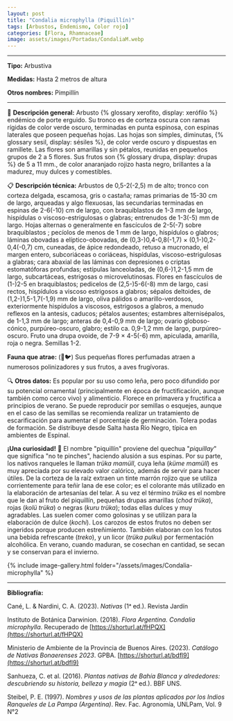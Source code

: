 ```yaml
---
layout: post
title: "Condalia microphylla (Piquillín)"
tags: [Arbustos, Endemismo, Color rojo]
categories: [Flora, Rhamnaceae]
image: assets/images/Portadas/CondaliaM.webp
---
```


***

**Tipo:** Arbustiva

**Medidas:** Hasta 2 metros de altura

**Otros nombres:** Pimpillín

***

🌱 **Descripción general:** Arbusto {% glossary xerofito, display: xerófilo %} endémico de porte erguido. Su tronco es de corteza oscura con ramas rígidas de color verde oscuro, terminadas en punta espinosa, con espinas laterales que poseen pequeñas hojas. Las hojas son simples, diminutas, {% glossary sesil, display: sésiles %}, de color verde oscuro y dispuestas en ramillete. Las flores son amarillas y sin pétalos, reunidas en pequeños grupos de 2 a 5 flores. Sus frutos son {% glossary drupa, display: drupas %} de 5 a 11 mm., de color anaranjado rojizo hasta negro, brillantes a la madurez, muy dulces y comestibles.

📋 **Descripción técnica:** Arbustos de 0,5-2(-2,5) m de alto; tronco con corteza delgada, escamosa, gris o castaña; ramas primarias de 15-30 cm de largo, arqueadas y algo flexuosas, las secundarias terminadas en espinas de 2-6(-10) cm de largo, con braquiblastos de 1-3 mm de largo, hispídulas o viscoso-estrigulosas o glabras; entrenudos de 1-3(-5) mm de largo. Hojas alternas o generalmente en fascículos de 2-5(-7) sobre braquiblastos ; pecíolos de menos de 1 mm de largo, hispídulos o glabros; láminas obovadas a elíptico-obovadas, de (0,3-)0,4-0,8(-1,7) × (0,1-)0,2-0,4(-0,7) cm, cuneadas, de ápice redondeado, retuso a mucronado, el margen entero, subcoriáceas o coriáceas, hispídulas, viscoso-estrigulosas a glabras; cara abaxial de las láminas con depresiones o criptas estomatóforas profundas; estípulas lanceoladas, de (0,6-)1,2-1,5 mm de largo, subcartáceas, estrigosas o microvelutinosas. Flores en fascículos de (1-)2-5 en braquiblastos; pedicelos de (2,5-)5-6(-8) mm de largo, casi rectos, hispídulos a viscoso estrigosos a glabros; sépalos deltoides, de (1,2-)1,5-1,7(-1,9) mm de largo, oliva pálidos o amarillo-verdosos, exteriormente hispídulos a viscosos, estrigosos a glabros, a menudo reflexos en la antesis, caducos; pétalos ausentes; estambres alternisépalos, de 1-1,3 mm de largo; anteras de 0,4-0,9 mm de largo; ovario globoso-cónico, purpúreo-oscuro, glabro; estilo ca. 0,9-1,2 mm de largo, purpúreo-oscuro. Fruto una drupa ovoide, de 7-9 × 4-5(-6) mm, apiculada, amarilla, roja o negra. Semillas 1-2.

**Fauna que atrae:** (🐝🐦) Sus pequeñas flores perfumadas atraen a numerosos polinizadores y sus frutos, a aves frugívoras.

🔍 **Otros datos:** Es popular por su uso como leña, pero poco difundido por su potencial ornamental (principalmente en época de fructificación, aunque también como cerco vivo) y alimenticio. Florece en primavera y fructifica a principios de verano. Se puede reproducir por semillas o esquejes, aunque en el caso de las semillas se recomienda realizar un tratamiento de escarificación para aumentar el porcentaje de germinación. Tolera podas de formación. Se distribuye desde Salta hasta Río Negro, típica en ambientes de Espinal. 

**¡Una curiosidad!** 👀 El nombre "piquillín" proviene del quechua "*piquillay*" que significa "no te pinches", haciendo alusión a sus espinas. Por su parte, los nativos ranqueles le llaman *trüka mamüll*, cuya leña (*küme mamüll*) es muy apreciada por su elevado valor calórico, además de servir para hacer útiles. De la corteza de la raíz extraen un tinte marrón rojizo que se utiliza corrientemente para teñir lana de ese color; es el colorante más utilizado en la elaboración de artesanías del telar. A su vez el término *trüka* es el nombre que le dan al fruto del piquillín, pequeñas drupas amarillas (*chod trüka*), rojas (*kolü trüka*) o negras (*kuru trüka*); todas ellas dulces y muy agradables. Las suelen comer como golosinas y se utilizan para la elaboración de dulce (*kochi*). Los carozos de estos frutos no deben ser ingeridos porque producen estreñimiento. También elaboran con los frutos una bebida refrescante (*treko*), y un licor (*trüka pulku*) por fermentación alcohólica. En verano, cuando maduran, se cosechan en cantidad, se secan y se conservan para el invierno.

 {% include image-gallery.html folder="/assets/images/Condalia-microphylla" %}

***

**Bibliografía:**

Cané, L. & Nardini, C. A. (2023). *Nativas* (1ᵃ ed.). Revista Jardín

Instituto de Botánica Darwinion. (2018). *Flora Argentina. Condalia microphylla*. Recuperado de 
[https://shorturl.at/fHPQX](https://shorturl.at/fHPQX)

Ministerio de Ambiente de la Provincia de Buenos Aires. (2023). *Catálogo de Nativas Bonaerenses 2023*. GPBA. 
[https://shorturl.at/bdfl9](https://shorturl.at/bdfl9)

Sanhueza, C. et al. (2016). *Plantas nativas de Bahía Blanca y alrededores: descubriendo su historia, belleza y magia* (2ᵃ ed.). BBF UNS.

Steibel, P. E. (1997). *Nombres y usos de las plantas aplicados por los Indios Ranqueles de La Pampa (Argentina)*. Rev. Fac. Agronomía, UNLPam, Vol. 9 N°2
